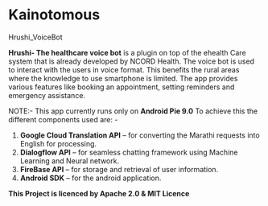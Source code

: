 # Kainotomous

Hrushi_VoiceBot
    
    
**Hrushi- The healthcare voice bot** is a plugin on top of the ehealth Care system that is already developed by NCORD Health. The voice bot is used to interact with the users in voice format. This benefits the rural areas where the knowledge to use smartphone is limited.
The app provides various features like booking an appointment, setting reminders and emergency assistance.

NOTE:- This app currently runs only on **Android Pie 9.0**
To achieve this the different components used are: -
1.	**Google Cloud Translation API** – for converting the Marathi requests into English for processing.
2.	**Dialogflow API** – for seamless chatting framework using Machine Learning and Neural network.
3.	**FireBase API** – for storage and retrieval of user information.
4.	**Android SDK** – for the android application.


**This Project is licenced by Apache 2.0 & MIT Licence**
